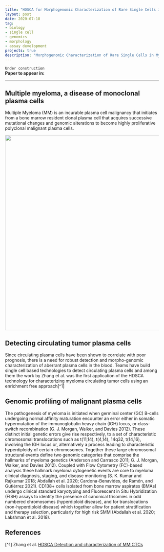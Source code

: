 ```yaml
---
title: "HDSCA for Morphogenomic Characterization of Rare Single Cells in Myeloma"
layout: post
date: 2020-07-18
tag:
- biology
- single cell
- genomics
- morphology
- assay development
projects: true
description: "Morphogenomic Characterization of Rare Single Cells in Myeloma"
---
```


`Under construction` <br>
**Paper to appear in:**

---

## Multiple myeloma, a disease of monoclonal plasma cells
Multiple Myeloma (MM) is an incurable plasma cell malignancy that initiates from a bone marrow resident clonal plasma cell that acquires successive mutational changes and genomic alterations to become highly proliferative polyclonal malignant plasma cells.

<img src="{{site.url}}/assets/images/hdscaplasmacell/pc_mm.png" style="border:none" width="638" />

## Detecting circulating tumor plasma cells
Since circulating plasma cells have been shown to correlate with poor prognosis, there is a need for robust detection and morpho-genomic characterization of aberrant plasma cells in the blood.
Teams have build single cell based technologies to detect circulating plasma cells and among them the work by Zhang et al. was the first application of the HDSCA technology for characterizing myeloma circulating tumor cells using an enrichment free approach[^1]

## Genomic profiling of malignant plasma cells
The pathogenesis of myeloma is initiated when germinal center (GC) B-cells undergoing normal affinity maturation encounter an error either in somatic hypermutation of the immunoglobulin heavy chain (IGH) locus, or class-switch recombination (G. J. Morgan, Walker, and Davies 2012). These distinct initial genetic errors give rise respectively, to a set of characteristic chromosomal translocations such as t(11,14), t(4,14), 14q32, t(14,16), involving the IGH locus or, alternatively a process leading to characteristic hyperdiploidy of certain chromosomes. Together these large chromosomal structural events define two genomic categories that comprise the hallmarks of myeloma genetics (Anderson and Carrasco 2011; G. J. Morgan, Walker, and Davies 2012).
Coupled with Flow Cytometry (FC)-based analysis these hallmark myeloma cytogenetic events are core to myeloma clinical diagnosis, staging, and disease monitoring (S. K. Kumar and Rajkumar 2018; Abdallah et al. 2020; Cardona-Benavides, de Ramón, and Gutiérrez 2021). CD138+ cells isolated from bone marrow aspirates (BMAs) undergo clinical standard karyotyping and Fluorescent in Situ Hybridization (FISH) assays to identity the presence of canonical trisomies in odd numbered chromosomes (hyperdiploid disease), and for translocations (non-hyperdiploid disease) which together allow for patient stratification and therapy selection, particularly for high risk SMM (Abdallah et al. 2020; Lakshman et al. 2018).

## References
[^1] Zhang et al. [HDSCA Detection and characterization of MM CTCs](https://journals.sagepub.com/doi/full/10.5772/64124)


<!---
<img src="{{site.url}}/assets/images/hdscaplasmacell/gene_rank_plot8.png" style="border:none" width="638" />
--->
